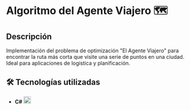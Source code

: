 # Algoritmo del Agente Viajero 🗺️

## Descripción
Implementación del problema de optimización "El Agente Viajero" para encontrar la ruta más corta que visite una serie de puntos en una ciudad. Ideal para aplicaciones de logística y planificación.

## 🛠️ Tecnologías utilizadas
- **C#** <img src="https://img.icons8.com/color/48/000000/c-sharp-logo.png" width="20"/>
